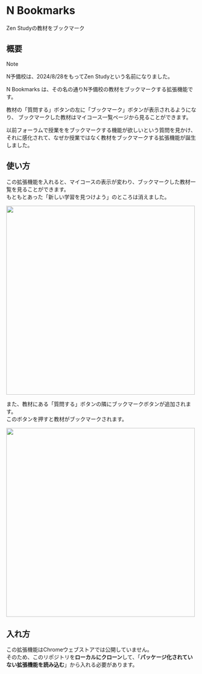 # N Bookmarks

Zen Studyの教材をブックマーク


## 概要

> [!NOTE]
> N予備校は、2024/8/28をもってZen Studyという名前になりました。

N Bookmarks は、その名の通りN予備校の教材をブックマークする拡張機能です。  

教材の「質問する」ボタンの左に「ブックマーク」ボタンが表示されるようになり、
ブックマークした教材はマイコース一覧ページから見ることができます。

以前フォーラムで授業ををブックマークする機能が欲しいという質問を見かけ、
それに感化されて、なぜか授業ではなく教材をブックマークする拡張機能が誕生しました。


## 使い方

この拡張機能を入れると、マイコースの表示が変わり、ブックマークした教材一覧を見ることができます。  
もともとあった「新しい学習を見つけよう」のところは消えました。

<img src="https://qiita-image-store.s3.ap-northeast-1.amazonaws.com/0/3588083/6af7202a-0a09-54a9-71f7-ce539640a184.png" width="500px">

また、教材にある「質問する」ボタンの隣にブックマークボタンが追加されます。  
このボタンを押すと教材がブックマークされます。

<img src="https://qiita-image-store.s3.ap-northeast-1.amazonaws.com/0/3588083/68794da1-6e40-db8c-669e-3d44b9b548b5.png" width="500px">


## 入れ方

この拡張機能はChromeウェブストアでは公開していません。  
そのため、このリポジトリを**ローカルにクローン**して、「**パッケージ化されていない拡張機能を読み込む**」から入れる必要があります。
